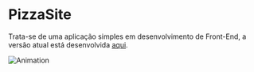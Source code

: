 # PizzaSite

Trata-se de uma aplicação simples em desenvolvimento de Front-End, a versão atual está desenvolvida <a href="https://pizza-site-kbcb26p71.vercel.app/"> aqui<a/>. 


![Animation](https://user-images.githubusercontent.com/50127863/122772034-5db7be80-d27d-11eb-961a-3d166e967baf.gif)
